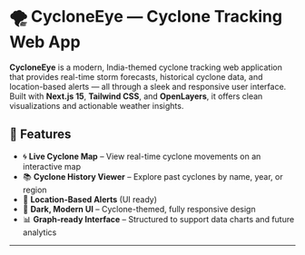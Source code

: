 # 🌪️ CycloneEye — Cyclone Tracking Web App 


**CycloneEye** is a modern, India-themed cyclone tracking web application that provides real-time storm forecasts, historical cyclone data, and location-based alerts — all through a sleek and responsive user interface. Built with **Next.js 15**, **Tailwind CSS**, and **OpenLayers**, it offers clean visualizations and actionable weather insights.


## 🚀 Features

- 🌀 **Live Cyclone Map** – View real-time cyclone movements on an interactive map
- 📚 **Cyclone History Viewer** – Explore past cyclones by name, year, or region
- 📍 **Location-Based Alerts** (UI ready)
- 🌙 **Dark, Modern UI** – Cyclone-themed, fully responsive design
- 📊 **Graph-ready Interface** – Structured to support data charts and future analytics

---
